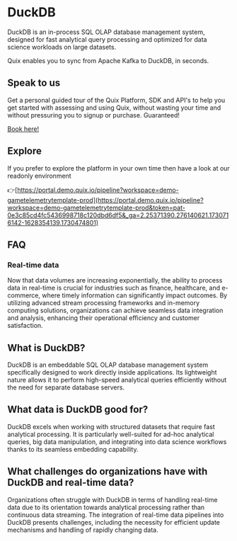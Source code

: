 <!-- START MARKDOWN -->
<!--[tech-name]-->
# DuckDB

<!--[blurb-about-tech]-->
DuckDB is an in-process SQL OLAP database management system, designed for fast analytical query processing and optimized for data science workloads on large datasets.

Quix enables you to sync from Apache Kafka <span id="to_or_from">to</span> <span id="techname">DuckDB</span>, in seconds.

## Speak to us

Get a personal guided tour of the Quix Platform, SDK and API's to help you get started with assessing and using Quix, without wasting your time and without pressuring you to signup or purchase. Guaranteed!

[Book here!](https://share.hsforms.com/1iW0TmZzKQMChk0lxd_tGiw4yjw2?__hstc=175542013.19c333c2ae8002be5fbc6a17a447e442.1730474801833.1730474801833.1730716142494.2&__hssc=175542013.2.1730716142494&__hsfp=3927774151)

## Explore

If you prefer to explore the platform in your own time then have a look at our readonly environment

👉[https://portal.demo.quix.io/pipeline?workspace=demo-gametelemetrytemplate-prod](https://portal.demo.quix.io/pipeline?workspace=demo-gametelemetrytemplate-prod&token=pat-0e3c85cd4fc5436998718c120dbd6df5&_ga=2.25371390.276140621.1730716142-1628354139.1730474801)

## FAQ

### Real-time data

Now that data volumes are increasing exponentially, the ability to process data in real-time is crucial for industries such as finance, healthcare, and e-commerce, where timely information can significantly impact outcomes. By utilizing advanced stream processing frameworks and in-memory computing solutions, organizations can achieve seamless data integration and analysis, enhancing their operational efficiency and customer satisfaction.

## What is <span id="techname">DuckDB</span>?

<!--[tech-seo-text]-->
DuckDB is an embeddable SQL OLAP database management system specifically designed to work directly inside applications. Its lightweight nature allows it to perform high-speed analytical queries efficiently without the need for separate database servers.

## What data is <span id="techname">DuckDB</span> good for?

<!--[tech-data-seo-text]-->
DuckDB excels when working with structured datasets that require fast analytical processing. It is particularly well-suited for ad-hoc analytical queries, big data manipulation, and integrating into data science workflows thanks to its seamless embedding capability.

## What challenges do organizations have with <span id="techname">DuckDB</span> and real-time data?

<!--[tech-challenges-seo-text]-->
Organizations often struggle with DuckDB in terms of handling real-time data due to its orientation towards analytical processing rather than continuous data streaming. The integration of real-time data pipelines into DuckDB presents challenges, including the necessity for efficient update mechanisms and handling of rapidly changing data.
<!-- END MARKDOWN -->